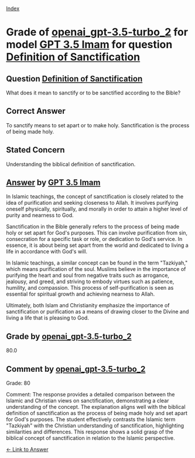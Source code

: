 
[Index](../../../../index.md)
# Grade of [openai_gpt-3.5-turbo_2](../../../grading_models/openai_gpt-3.5-turbo_2.md) for model [GPT 3.5 Imam](../../../answering_models/GPT_3.5_Imam.md) for question [Definition of Sanctification](../../../questions/Definition_of_Sanctification.md)

## Question [Definition of Sanctification](../../../questions/Definition_of_Sanctification.md)
What does it mean to sanctify or to be sanctified according to the Bible?

## Correct Answer
To sanctify means to set apart or to make holy. Sanctification is the process of being made holy.

## Stated Concern
Understanding the biblical definition of sanctification.

## [Answer](../Definition_of_Sanctification.md) by [GPT 3.5 Imam](../../../answering_models/GPT_3.5_Imam.md)
In Islamic teachings, the concept of sanctification is closely related to the idea of purification and seeking closeness to Allah. It involves purifying oneself physically, spiritually, and morally in order to attain a higher level of purity and nearness to God.

Sanctification in the Bible generally refers to the process of being made holy or set apart for God's purposes. This can involve purification from sin, consecration for a specific task or role, or dedication to God's service. In essence, it is about being set apart from the world and dedicated to living a life in accordance with God's will.

In Islamic teachings, a similar concept can be found in the term "Tazkiyah," which means purification of the soul. Muslims believe in the importance of purifying the heart and soul from negative traits such as arrogance, jealousy, and greed, and striving to embody virtues such as patience, humility, and compassion. This process of self-purification is seen as essential for spiritual growth and achieving nearness to Allah.

Ultimately, both Islam and Christianity emphasize the importance of sanctification or purification as a means of drawing closer to the Divine and living a life that is pleasing to God.

## Grade by [openai_gpt-3.5-turbo_2](../../../grading_models/openai_gpt-3.5-turbo_2.md)
80.0

## Comment by [openai_gpt-3.5-turbo_2](../../../grading_models/openai_gpt-3.5-turbo_2.md)
Grade: 80

Comment: The response provides a detailed comparison between the Islamic and Christian views on sanctification, demonstrating a clear understanding of the concept. The explanation aligns well with the biblical definition of sanctification as the process of being made holy and set apart for God's purposes. The student effectively contrasts the Islamic term "Tazkiyah" with the Christian understanding of sanctification, highlighting similarities and differences. This response shows a solid grasp of the biblical concept of sanctification in relation to the Islamic perspective.

[&lt;- Link to Answer](../Definition_of_Sanctification.md)
